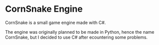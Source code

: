 # CornSnake Engine
CornSnake is a small game engine made with C#.

The engine was originally planned to be made in Python, hence the name CornSnake, but I decided to use C# after ecountering some problems.
